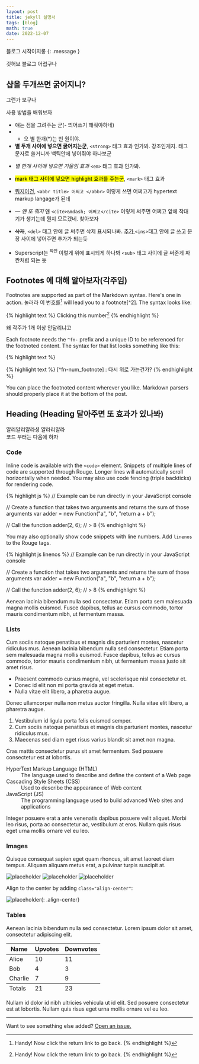```yaml
---
layout: post
title: jekyll 설명서
tags: [blog]
math: true
date: 2022-12-07
---
```

<!-- Welcome to **Not Pure Poole**! This is an example post to show the layout. -->
블로그 시작이지롱
{: .message }

<!-- 2020-09-29 23:18 +0800 -->
<!-- First, do you notice the TOC on the right side? Try to scroll down to read this post, you'll find that the TOC is always sticky in the viewport.

Cum sociis natoque penatibus et magnis <a href="#">dis parturient montes</a>, nascetur ridiculus mus. *Aenean eu leo quam.* Pellentesque ornare sem lacinia quam venenatis vestibulum. Sed posuere consectetur est at lobortis. Cras mattis consectetur purus sit amet fermentum.

> Curabitur blandit tempus porttitor. Nullam quis risus eget urna mollis ornare vel eu leo. Nullam id dolor id nibh ultricies vehicula ut id elit.

Etiam porta **sem malesuada magna** mollis euismod. Cras mattis consectetur purus sit amet fermentum. Aenean lacinia bibendum nulla sed consectetur. -->

깃허브 블로그 어렵구나 

<!-- ## Inline HTML elements -->
## 샵을 두개쓰면 굵어지니?
그런가 보구나

<!-- HTML defines a long list of available inline tags, a complete list of which can be found on the [Mozilla Developer Network](https://developer.mozilla.org/en-US/docs/Web/HTML/Element). -->

사용 방법을 배워보자

- 얘는 점을 그려주는 군(- 띄어쓰기 해줘야하네)
- * 오 별 한개(*)는 빈 원이야. 
- **별 두개 사이에 넣으면 굵어지는군**, `<strong>` 태그 효과 인가봐. 강조인게지. 태그 문자로 쓸거니까 백틱안에 넣어줘야 하나보군
<!-- - **To bold text**, use `<strong>`. -->
- *별 한개 사이에 넣으면 기울임 효과* `<em>` 태그 효과 인가봐.
<!-- - *To italicize text*, use `<em>`. -->
- <mark>mark 태그 사이에 넣으면 highlight 효과를 주는군</mark>, `<mark>` 태그 효과

<!-- - <mark>To highlight</mark>, use `<mark>`. -->
- <abbr title = "HyperText Markup Langage">뭐지이건</abbr>, `<abbr title> 어쩌고 </abbr>` 이렇게 쓰면 어쩌고가 hypertext markup langage가 된데

<!-- - Abbreviations, like <abbr title="HyperText Markup Langage">HTML</abbr> should use `<abbr>`, with an optional `title` attribute for the full phrase. -->

- <cite>&mdash; 얜 또 뭐지</cite> 얜 `<cite>&mdash; 어쩌고</cite>` 이렇게 써주면 어쩌고 앞에 작대기가 생기는데 뭔지 모르겠네. 찾아보자

<!-- - Citations, like <cite>&mdash; Mark Otto</cite>, should use `<cite>`. -->
- <del>삭제</del>, `<del>` 태그 안에 글 써주면 삭제 표시되나봐. <ins> 추가 </ins> `<ins>`태그 안에 글 쓰고 문장 사이에 넣어주면 추가가 되는듯
<!-- - <del>Deleted</del> text should use `<del>` and <ins>inserted</ins> text should use `<ins>`. -->
- Superscript는 <sup> 짜잔 </sup> 이렇게 위에 표시되게 하나봐 `<sub>` 태그 사이에 글 써준게 짜짠처럼 되는 듯
<!-- - Superscript <sup>text</sup> uses `<sup>` and subscript <sub>text</sub> uses `<sub>`. -->

<!-- Most of these elements are styled by browsers with few modifications on our part. -->

## Footnotes 에 대해 알아보자(각주임)

Footnotes are supported as part of the Markdown syntax. Here's one in action. 눌러라 이 번호를[^fn-sample_footnote] will lead you to a footnote[^2]. The syntax looks like: 


{% highlight text %}
Clicking this number[^fn-sample_footnote]
{% endhighlight %}

왜 각주가 1개 이상 안달리냐고

<!-- <sup>[2](#footnote_2)</sup> -->

<!-- {% highlight text %}
뭔지 모르겠네[^fn-ex_footnote]
{% endhighlight %} -->


Each footnote needs the `^fn-` prefix and a unique ID to be referenced for the footnoted content. The syntax for that list looks something like this:

{% highlight text %}
[^fn-sample_footnote]: Handy! Now click the return link to go back.
{% endhighlight %}

{% highlight text %}
[^fn-num_footnote] : 다시 위로 가는건가?
{% endhighlight %}

You can place the footnoted content wherever you like. Markdown parsers should properly place it at the bottom of the post.

## Heading (Heading 달아주면 또 효과가 있나봐)

<!-- Vivamus sagittis lacus vel augue rutrum faucibus dolor auctor. Duis mollis, est non commodo luctus, nisi erat porttitor ligula, eget lacinia odio sem nec elit. Morbi leo risus, porta ac consectetur ac, vestibulum at eros. -->
얄리얄리얄라셩 얄라리얄라   
코드 부터는 다음에 하자 

### Code

Inline code is available with the `<code>` element. Snippets of multiple lines of code are supported through Rouge. Longer lines will automatically scroll horizontally when needed. You may also use code fencing (triple backticks) for rendering code.

{% highlight js %}
// Example can be run directly in your JavaScript console

// Create a function that takes two arguments and returns the sum of those arguments
var adder = new Function("a", "b", "return a + b");

// Call the function
adder(2, 6);
// > 8
{% endhighlight %}

You may also optionally show code snippets with line numbers. Add `linenos` to the Rouge tags.

{% highlight js linenos %}
// Example can be run directly in your JavaScript console

// Create a function that takes two arguments and returns the sum of those arguments
var adder = new Function("a", "b", "return a + b");

// Call the function
adder(2, 6);
// > 8
{% endhighlight %}

Aenean lacinia bibendum nulla sed consectetur. Etiam porta sem malesuada magna mollis euismod. Fusce dapibus, tellus ac cursus commodo, tortor mauris condimentum nibh, ut fermentum massa.

### Lists

Cum sociis natoque penatibus et magnis dis parturient montes, nascetur ridiculus mus. Aenean lacinia bibendum nulla sed consectetur. Etiam porta sem malesuada magna mollis euismod. Fusce dapibus, tellus ac cursus commodo, tortor mauris condimentum nibh, ut fermentum massa justo sit amet risus.

- Praesent commodo cursus magna, vel scelerisque nisl consectetur et.
- Donec id elit non mi porta gravida at eget metus.
- Nulla vitae elit libero, a pharetra augue.

Donec ullamcorper nulla non metus auctor fringilla. Nulla vitae elit libero, a pharetra augue.

1. Vestibulum id ligula porta felis euismod semper.
2. Cum sociis natoque penatibus et magnis dis parturient montes, nascetur ridiculus mus.
3. Maecenas sed diam eget risus varius blandit sit amet non magna.

Cras mattis consectetur purus sit amet fermentum. Sed posuere consectetur est at lobortis.

<dl>
  <dt>HyperText Markup Language (HTML)</dt>
  <dd>The language used to describe and define the content of a Web page</dd>

  <dt>Cascading Style Sheets (CSS)</dt>
  <dd>Used to describe the appearance of Web content</dd>

  <dt>JavaScript (JS)</dt>
  <dd>The programming language used to build advanced Web sites and applications</dd>
</dl>

Integer posuere erat a ante venenatis dapibus posuere velit aliquet. Morbi leo risus, porta ac consectetur ac, vestibulum at eros. Nullam quis risus eget urna mollis ornare vel eu leo.

### Images

Quisque consequat sapien eget quam rhoncus, sit amet laoreet diam tempus. Aliquam aliquam metus erat, a pulvinar turpis suscipit at.

![placeholder](http://placehold.it/800x400 "Large example image")
![placeholder](http://placehold.it/400x200 "Medium example image")
![placeholder](http://placehold.it/200x200 "Small example image")

Align to the center by adding `class="align-center"`:

![placeholder](http://placehold.it/400x200 "Medium example image"){: .align-center}

### Tables

Aenean lacinia bibendum nulla sed consectetur. Lorem ipsum dolor sit amet, consectetur adipiscing elit.

<table>
  <thead>
    <tr>
      <th>Name</th>
      <th>Upvotes</th>
      <th>Downvotes</th>
    </tr>
  </thead>
  <tfoot>
    <tr>
      <td>Totals</td>
      <td>21</td>
      <td>23</td>
    </tr>
  </tfoot>
  <tbody>
    <tr>
      <td>Alice</td>
      <td>10</td>
      <td>11</td>
    </tr>
    <tr>
      <td>Bob</td>
      <td>4</td>
      <td>3</td>
    </tr>
    <tr>
      <td>Charlie</td>
      <td>7</td>
      <td>9</td>
    </tr>
  </tbody>
</table>

Nullam id dolor id nibh ultricies vehicula ut id elit. Sed posuere consectetur est at lobortis. Nullam quis risus eget urna mollis ornare vel eu leo.

-----

Want to see something else added? <a href="https://github.com/vszhub/not-pure-poole/issues/new">Open an issue.</a>

[^fn-sample_footnote]: Handy! Now click the return link to go back.
<!-- [^fn-ex_footnote] : 다시 위로 가는건가? -->
<!-- <a name = "footnoet_2">2</a>: 두 번째 주석 -->
[^1]: 첫번째 주석
<!-- [^2] : 두번 째 주석 -->